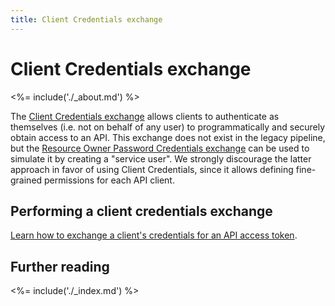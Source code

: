 ```yaml
---
title: Client Credentials exchange
---
```


# Client Credentials exchange

<%= include('./_about.md') %>

The [Client Credentials exchange](/api-auth/grant/client-credentials) allows clients to authenticate as themselves (i.e. not on behalf of any user) to programmatically and securely obtain access to an API.
This exchange does not exist in the legacy pipeline, but the [Resource Owner Password Credentials exchange](/api-auth/tutorials/adoption/password) can be used to simulate it by creating a "service user".
We strongly discourage the latter approach in favor of using Client Credentials, since it allows defining fine-grained permissions for each API client.

## Performing a client credentials exchange

[Learn how to exchange a client's credentials for an API access token](/api-auth/grant/client-credentials).

## Further reading

<%= include('./_index.md') %>
